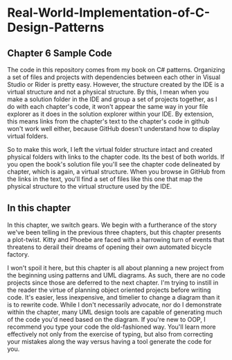 ﻿# Real-World-Implementation-of-C-Design-Patterns
## Chapter 6 Sample Code
The code in this repository comes from my book on C# patterns.  Organizing a set of files and projects
with dependencies between each other in Visual Studio or Rider is pretty easy.  However, the structure
created by the IDE is a virtual structure and not a physical structure.  By this, I mean when you make a solution
folder in the IDE and group a set of projects together, as I do with each chapter's code, it won't appear
the same way in your file explorer as it does in the solution explorer within your IDE.  By extension, this means
links from the chapter's text to the chapter's code in github won't work well either, because GitHub doesn't understand how
to display virtual folders.

So to make this work, I left the virtual folder structure intact and created physical folders with links to the
chapter code.  Its the best of both worlds.  If you open the book's solution file you'll see the chapter code
delineated by chapter, which is again, a virtual structure.  When you browse in GitHub from the links in the text,
you'll find a set of files like this one that map the physical structure to the virtual structure used by the IDE.

## In this chapter
In this chapter, we switch gears.  We begin with a furtherance of the story we've been telling in the previous
three chapters, but this chapter presents a plot-twist.  Kitty and Phoebe are faced with a harrowing turn of events
that threatens to derail their dreams of opening their own automated bicycle factory.

I won't spoil it here, but this chapter is all about
planning a new project from the beginning using patterns and UML diagrams.
As such, there are no code projects since those are deferred to the next chapter.  I'm trying to instill in
the reader the virtue of planning object oriented projects before writing code.  It's easier, less inexpensive, 
and timelier to change a diagram than it is to rewrite code.  While I don't necessarily advocate, nor do I demonstrate
within the chapter, many UML design tools are capable of generating much of the code you'd need based on the
diagram.  If you're new to OOP, I recommend you type your code the old-fashioned way.  You'll learn more effectively
not only from the exercise of typing, but also from correcting your mistakes along the way versus having a tool
generate the code for you.